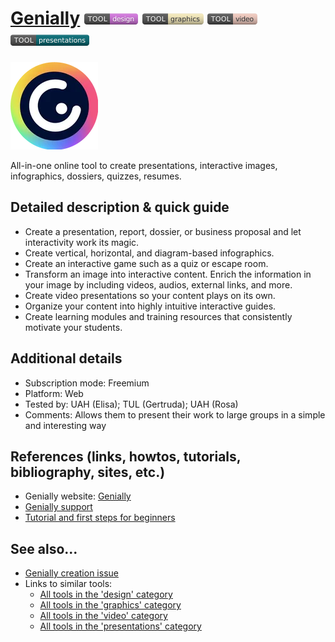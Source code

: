 # [Genially](https://www.genial.ly/)  [<img src="images/design.png" align="bottom">](https://github.com/e-CLOSE/Toolbox/issues?q=label%3A01_TOOL+label%3Adesign) [<img src="images/graphics.png" align="bottom">](https://github.com/e-CLOSE/Toolbox/issues?q=label%3A01_TOOL+label%3Agraphics) [<img src="images/video.png" align="bottom">](https://github.com/e-CLOSE/Toolbox/issues?q=label%3A01_TOOL+label%3Avideo) [<img src="images/presentations.png" align="bottom">](https://github.com/e-CLOSE/Toolbox/issues?q=label%3A01_TOOL+label%3Apresentations)

![Genially Logo](images/genially.png)

All-in-one online tool to create presentations, interactive images, infographics, dossiers, quizzes, resumes.


## Detailed description & quick guide

- Create a presentation, report, dossier, or business proposal and let interactivity work its magic.
- Create vertical, horizontal, and diagram-based infographics.
- Create an interactive game such as a quiz or escape room.
- Transform an image into interactive content. Enrich the information in your image by including videos, audios, external links, and more.
- Create video presentations so your content plays on its own.
- Organize your content into highly intuitive interactive guides. 
- Create learning modules and training resources that consistently motivate your students.

## Additional details

- Subscription mode: Freemium
- Platform: Web
- Tested by: UAH (Elisa); TUL (Gertruda); UAH (Rosa)
- Comments: Allows them to present their work to large groups in a simple and interesting way


## References (links, howtos, tutorials, bibliography, sites, etc.)

- Genially website: [Genially](https://www.genial.ly/)
- [Genially support](https://support.genial.ly/en/support/home)
- [Tutorial and first steps for beginners](https://www.youtube.com/watch?v=JxeJow3ujag)


## See also...

- [Genially creation issue](https://github.com/e-CLOSE/Toolbox/issues/139)
- Links to similar tools:
  - [All tools in the 'design' category](https://github.com/e-CLOSE/Toolbox/issues?q=label%3A01_TOOL+label%3Adesign)
  - [All tools in the 'graphics' category](https://github.com/e-CLOSE/Toolbox/issues?q=label%3A01_TOOL+label%3Agraphics)
  - [All tools in the 'video' category](https://github.com/e-CLOSE/Toolbox/issues?q=label%3A01_TOOL+label%3Avideo)
  - [All tools in the 'presentations' category](https://github.com/e-CLOSE/Toolbox/issues?q=label%3A01_TOOL+label%3Apresentations)
